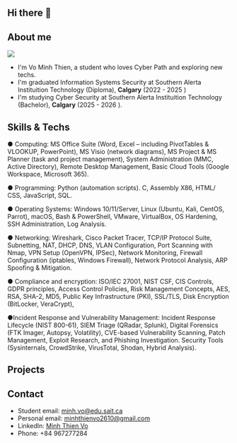 ## Hi there 👋

## About me 

![](https://github-readme-stats.vercel.app/api?username=vubump123&show_icons=true&theme=radical)
- I'm Vo Minh Thien, a student who loves Cyber Path and exploring new techs.
- I'm graduated Information Systems Security at Southern Alerta Instituition Technology (Diploma), **Calgary** (2022 - 2025 )
- I'm studying Cyber Security  at Southern Alerta Instituition Technology (Bachelor), **Calgary** (2025 - 2026 ).

## Skills & Techs

●	Computing: MS Office Suite (Word, Excel – including PivotTables & VLOOKUP, PowerPoint), MS Visio (network diagrams), MS Project & MS Planner (task and project management), System Administration (MMC, Active Directory), Remote Desktop Management, Basic Cloud Tools (Google Workspace, Microsoft 365).

●	Programming: Python (automation scripts). C, Assembly X86, HTML/ CSS, JavaScript, SQL.

●	Operating Systems: Windows 10/11/Server, Linux (Ubuntu, Kali, CentOS, Parrot), macOS, Bash & PowerShell, VMware, VirtualBox, OS Hardening, SSH Administration, Log Analysis.

●	Networking: Wireshark, Cisco Packet Tracer, TCP/IP Protocol Suite, Subnetting, NAT, DHCP, DNS, VLAN Configuration, Port Scanning with Nmap, VPN Setup (OpenVPN, IPSec), Network Monitoring, Firewall Configuration (iptables, Windows Firewall), Network Protocol Analysis, ARP Spoofing & Mitigation.

●	Compliance and encryption: ISO/IEC 27001, NIST CSF, CIS Controls, GDPR principles, Access Control Policies, Risk Management Concepts, AES, RSA, SHA-2, MD5, Public Key Infrastructure (PKI), SSL/TLS, Disk Encryption (BitLocker, VeraCrypt),

●Incident Response and Vulnerability Management: Incident Response Lifecycle (NIST 800-61), SIEM Triage (QRadar, Splunk), Digital Forensics (FTK Imager, Autopsy, Volatility), CVE-based Vulnerability Scanning, Patch Management, Exploit Research, and Phishing Investigation. Security Tools (Sysinternals, CrowdStrike, VirusTotal, Shodan, Hybrid Analysis).





## Projects



## Contact
 
- Student email: [minh.vo@edu.sait.ca](mailto:minh.vo@edu.sait.ca)
- Personal email: [minhthienvo2610@gmail.com](mailto:minhthienvo2610@gmail.com) 
- LinkedIn: [Minh Thien Vo](https://www.linkedin.com/in/minh-thien-vo-a8944b204/)
- Phone: +84 967277284
